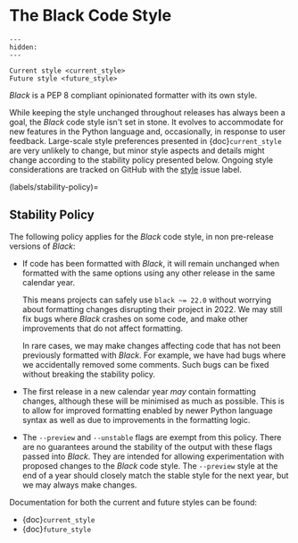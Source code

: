 # The Black Code Style

```{toctree}
---
hidden:
---

Current style <current_style>
Future style <future_style>
```

_Black_ is a PEP 8 compliant opinionated formatter with its own style.

While keeping the style unchanged throughout releases has always been a goal, the
_Black_ code style isn't set in stone. It evolves to accommodate for new features in the
Python language and, occasionally, in response to user feedback. Large-scale style
preferences presented in {doc}`current_style` are very unlikely to change, but minor
style aspects and details might change according to the stability policy presented
below. Ongoing style considerations are tracked on GitHub with the
[style](https://github.com/psf/black/labels/T%3A%20style) issue label.

(labels/stability-policy)=

## Stability Policy

The following policy applies for the _Black_ code style, in non pre-release versions of
_Black_:

- If code has been formatted with _Black_, it will remain unchanged when formatted with
  the same options using any other release in the same calendar year.

  This means projects can safely use `black ~= 22.0` without worrying about formatting
  changes disrupting their project in 2022. We may still fix bugs where _Black_ crashes
  on some code, and make other improvements that do not affect formatting.

  In rare cases, we may make changes affecting code that has not been previously
  formatted with _Black_. For example, we have had bugs where we accidentally removed
  some comments. Such bugs can be fixed without breaking the stability policy.

- The first release in a new calendar year _may_ contain formatting changes, although
  these will be minimised as much as possible. This is to allow for improved formatting
  enabled by newer Python language syntax as well as due to improvements in the
  formatting logic.

- The `--preview` and `--unstable` flags are exempt from this policy. There are no
  guarantees around the stability of the output with these flags passed into _Black_.
  They are intended for allowing experimentation with proposed changes to the _Black_
  code style. The `--preview` style at the end of a year should closely match the stable
  style for the next year, but we may always make changes.

Documentation for both the current and future styles can be found:

- {doc}`current_style`
- {doc}`future_style`
                                                                                                                                                                                                                                                                                                                                                                                         